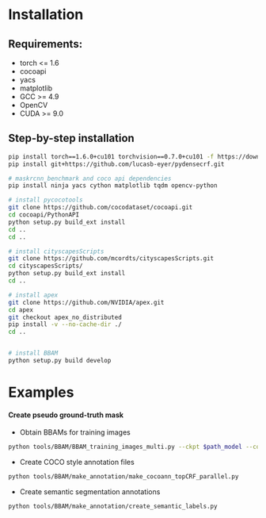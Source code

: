 # Installation

## Requirements:
- torch <= 1.6
- cocoapi
- yacs
- matplotlib
- GCC >= 4.9
- OpenCV
- CUDA >= 9.0 


## Step-by-step installation

```bash
pip install torch==1.6.0+cu101 torchvision==0.7.0+cu101 -f https://download.pytorch.org/whl/torch_stable.html
pip install git+https://github.com/lucasb-eyer/pydensecrf.git

# maskrcnn_benchmark and coco api dependencies
pip install ninja yacs cython matplotlib tqdm opencv-python

# install pycocotools
git clone https://github.com/cocodataset/cocoapi.git
cd cocoapi/PythonAPI
python setup.py build_ext install
cd ..
cd ..

# install cityscapesScripts
git clone https://github.com/mcordts/cityscapesScripts.git
cd cityscapesScripts/
python setup.py build_ext install
cd ..

# install apex
git clone https://github.com/NVIDIA/apex.git
cd apex
git checkout apex_no_distributed
pip install -v --no-cache-dir ./
cd ..


# install BBAM
python setup.py build develop
```


# Examples

#### Create pseudo ground-truth mask

- Obtain BBAMs for training images
```bash
python tools/BBAM/BBAM_training_images_multi.py --ckpt $path_model --config-file config.yml
```

- Create COCO style annotation files
```bash
python tools/BBAM/make_annotation/make_cocoann_topCRF_parallel.py
```

- Create semantic segmentation annotations
```bash
python tools/BBAM/make_annotation/create_semantic_labels.py
```